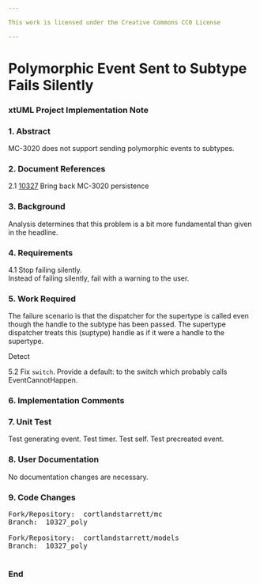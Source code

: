 ```yaml
---

This work is licensed under the Creative Commons CC0 License

---
```


# Polymorphic Event Sent to Subtype Fails Silently
### xtUML Project Implementation Note

### 1. Abstract

MC-3020 does not support sending polymorphic events to subtypes.

### 2. Document References

<a id="2.1"></a>2.1 [10327](https://support.onefact.net/issues/10351) Bring back MC-3020 persistence  

### 3. Background

Analysis determines that this problem is a bit more fundamental than given in the headline.

### 4. Requirements

4.1 Stop failing silently.  
Instead of failing silently, fail with a warning to the user.

### 5. Work Required

The failure scenario is that the dispatcher for the supertype is called
even though the handle to the subtype has been passed.  The supertype
dispatcher treats this (suptype) handle as if it were a handle to the
supertype.

Detect 

5.2 Fix `switch`.
Provide a default: to the switch which probably calls EventCannotHappen.

### 6. Implementation Comments

### 7. Unit Test

Test generating event.
Test timer.
Test self.
Test precreated event.

### 8. User Documentation

No documentation changes are necessary.

### 9. Code Changes

<pre>
Fork/Repository:  cortlandstarrett/mc
Branch:  10327_poly

Fork/Repository:  cortlandstarrett/models
Branch:  10327_poly

</pre>

### End

